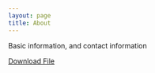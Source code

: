```yaml
---
layout: page
title: About
---
```


Basic information, and contact information

<a href="file.txt">Download File</a>
